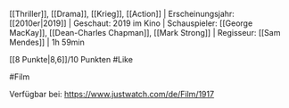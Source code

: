 [[Thriller]], [[Drama]], [[Krieg]], [[Action]] | Erscheinungsjahr: [[2010er|2019]] | Geschaut: 2019 im Kino | Schauspieler: [[George MacKay]], [[Dean-Charles Chapman]], [[Mark Strong]] | Regisseur: [[Sam Mendes]] | 1h 59min

[[8 Punkte|8,6]]/10 Punkten #Like 


#Film 

Verfügbar bei: https://www.justwatch.com/de/Film/1917
